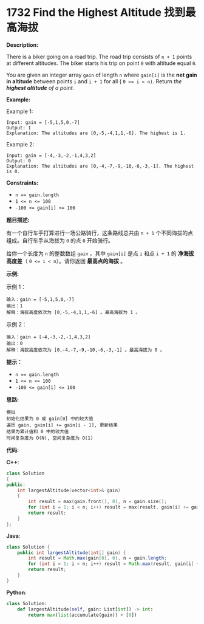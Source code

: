# 1732 Find the Highest Altitude 找到最高海拔

__Description:__

There is a biker going on a road trip. The road trip consists of `n + 1` points at different altitudes. The biker starts his trip on point `0` with altitude equal `0`.

You are given an integer array `gain` of length `n` where `gain[i]` is the __net gain in altitude__ between points `i`​​​​​​ and `i + 1` for all ( `0 <= i < n)`. Return _the __highest altitude__ of a point._

__Example:__

Example 1:

```text
Input: gain = [-5,1,5,0,-7]
Output: 1
Explanation: The altitudes are [0,-5,-4,1,1,-6]. The highest is 1.
```

Example 2:

```text
Input: gain = [-4,-3,-2,-1,4,3,2]
Output: 0
Explanation: The altitudes are [0,-4,-7,-9,-10,-6,-3,-1]. The highest is 0.
```

__Constraints:__

- `n == gain.length`
- `1 <= n <= 100`
- `-100 <= gain[i] <= 100`

__题目描述:__

有一个自行车手打算进行一场公路骑行，这条路线总共由 `n + 1` 个不同海拔的点组成。自行车手从海拔为 `0` 的点 `0` 开始骑行。

给你一个长度为 `n` 的整数数组 `gain` ，其中 `gain[i]` 是点 `i` 和点 `i + 1` 的 __净海拔高度差__（ `0 <= i < n`）。请你返回 __最高点的海拔__ 。

__示例:__

示例 1：

```text
输入：gain = [-5,1,5,0,-7]
输出：1
解释：海拔高度依次为 [0,-5,-4,1,1,-6] 。最高海拔为 1 。
```

示例 2：

```text
输入：gain = [-4,-3,-2,-1,4,3,2]
输出：0
解释：海拔高度依次为 [0,-4,-7,-9,-10,-6,-3,-1] 。最高海拔为 0 。
```

__提示：__

- `n == gain.length`
- `1 <= n <= 100`
- `-100 <= gain[i] <= 100`

__思路:__

```text
模拟
初始化结果为 0 或 gain[0] 中的较大值
遍历 gain, gain[i] += gain[i - 1], 更新结果
结果为累计值和 0 中的较大值
时间复杂度为 O(N), 空间复杂度为 O(1)
```

__代码:__

__C++__:

```C++
class Solution 
{
public:
    int largestAltitude(vector<int>& gain) 
    {
        int result = max(gain.front(), 0), n = gain.size();
        for (int i = 1; i < n; i++) result = max(result, gain[i] += gain[i - 1]);
        return result;
    }
};
```

__Java__:

```Java
class Solution {
    public int largestAltitude(int[] gain) {
        int result = Math.max(gain[0], 0), n = gain.length;
        for (int i = 1; i < n; i++) result = Math.max(result, gain[i] += gain[i - 1]);
        return result;
    }
}
```

__Python__:

```Python
class Solution:
    def largestAltitude(self, gain: List[int]) -> int:
        return max(list(accumulate(gain)) + [0])
```
